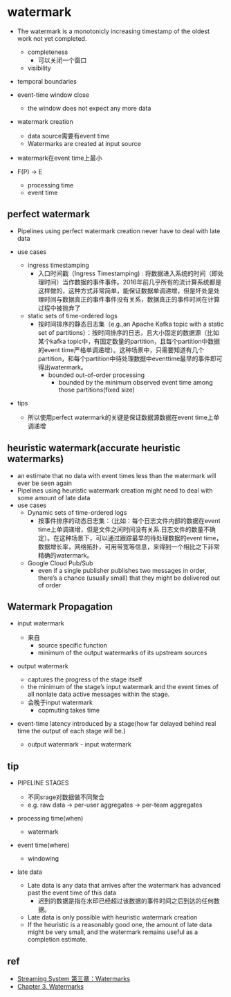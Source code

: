 # watermark
+ The watermark is a monotonicly increasing timestamp of the oldest work not yet completed.
    + completeness
        + 可以关闭一个窗口
    + visibility

+ temporal boundaries

+ event-time window close
    + the window does not expect any more data

+ watermark creation
    + data source需要有event time
    + Watermarks are created at input source

+ watermark在event time上最小

+ F(P) → E 
    + processing time
    + event time

## perfect watermark
+ Pipelines using perfect watermark creation never have to deal with late data

+ use cases
    + ingress timestamping
        + 入口时间戳（Ingress Timestamping) : 将数据进入系统的时间（即处理时间）当作数据的事件事件。2016年前几乎所有的流计算系统都是这样做的，这种方式非常简单，能保证数据单调递增，但是坏处是处理时间与数据真正的事件事件没有关系，数据真正的事件时间在计算过程中被抛弃了
    + static sets of time-ordered logs
        + 按时间排序的静态日志集（e.g.,an Apache Kafka topic with a static set of partitions）：按时间排序的日志，且大小固定的数据源（比如某个kafka topic中，有固定数量的partition，且每个partition中数据的event time严格单调递增）。这种场景中，只需要知道有几个partition，和每个partition中待处理数据中eventtime最早的事件即可得出watermark。
            + bounded out-of-order processing
                + bounded by the minimum observed event time among those partitions(fixed size)

+ tips
    + 所以使用perfect watermark的关键是保证数据源数据在event time上单调递增

## heuristic watermark(accurate heuristic watermarks)
+ an estimate that no data with event times less than the watermark will ever be seen again
+ Pipelines using heuristic watermark creation might need to deal with some amount of late data
+ use cases
    + Dynamic sets of time-ordered logs
        + 按事件排序的动态日志集：（比如：每个日志文件内部的数据在event time上单调递增，但是文件之间时间没有关系.日志文件的数量不确定）。在这种场景下，可以通过跟踪最早的待处理数据的event time，数据增长率，网络拓扑，可用带宽等信息，来得到一个相比之下非常精确的watermark。
    + Google Cloud Pub/Sub
        + even if a single publisher publishes two messages in order, there’s a chance (usually small) that they might be delivered out of order 

## Watermark Propagation
+ input watermark
    + 来自
        + source specific function
        + minimum of the output watermarks of its upstream sources
+ output watermark
    + captures the progress of the stage itself
    + the minimum of the stage’s input watermark and the event times of all nonlate data active messages within the stage.
    + 会晚于input watermark
        + copmuting takes time

+  event-time latency introduced by a stage(how far delayed behind real time the output of each stage will be.)
    + output watermark - input watermark
    

## tip
+ PIPELINE STAGES
    + 不同srage对数据做不同聚合
    + e.g.  raw data -> per-user aggregates -> per-team aggregates

+ processing time(when)
    + watermark

+ event time(where)
    + windowing

+ late data
    + Late data is any data that arrives after the watermark has advanced past the event time of this data
        + 迟到的数据是指在水印已经超过该数据的事件时间之后到达的任何数据。
    + Late data is only possible with heuristic watermark creation
    + If the heuristic is a reasonably good one, the amount of late data might be very small, and the watermark remains useful as a completion estimate.

## ref
+ [Streaming System 第三章：Watermarks](https://developer.aliyun.com/article/682873)
+ [Chapter 3. Watermarks](https://learning.oreilly.com/library/view/streaming-systems/9781491983867/ch03.html#id24)